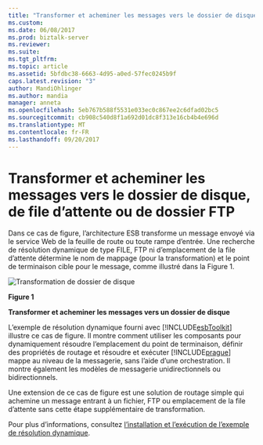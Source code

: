 ```yaml
---
title: "Transformer et acheminer les messages vers le dossier de disque, de file d’attente ou de dossier FTP | Documents Microsoft"
ms.custom: 
ms.date: 06/08/2017
ms.prod: biztalk-server
ms.reviewer: 
ms.suite: 
ms.tgt_pltfrm: 
ms.topic: article
ms.assetid: 5bfdbc38-6663-4d95-a0ed-57fec0245b9f
caps.latest.revision: "3"
author: MandiOhlinger
ms.author: mandia
manager: anneta
ms.openlocfilehash: 5eb767b588f5531e033ec0c867ee2c6dfad02bc5
ms.sourcegitcommit: cb908c540d8f1a692d01dc8f313e16cb4b4e696d
ms.translationtype: MT
ms.contentlocale: fr-FR
ms.lasthandoff: 09/20/2017
---
```

# <a name="transforming-and-routing-a-message-to-disk-folder-queue-or-ftp-folder"></a>Transformer et acheminer les messages vers le dossier de disque, de file d’attente ou de dossier FTP
Dans ce cas de figure, l’architecture ESB transforme un message envoyé via le service Web de la feuille de route ou toute rampe d’entrée. Une recherche de résolution dynamique de type FILE, FTP ni d’emplacement de la file d’attente détermine le nom de mappage (pour la transformation) et le point de terminaison cible pour le message, comme illustré dans la Figure 1.  
  
 ![Transformation de dossier de disque](../esb-toolkit/media/ch3-transformingdiskfolder.gif "Ch3-TransformingDiskFolder")  
  
 **Figure 1**  
  
 **Transformer et acheminer les messages vers un dossier de disque**  
  
 L’exemple de résolution dynamique fourni avec [!INCLUDE[esbToolkit](../includes/esbtoolkit-md.md)] illustre ce cas de figure. Il montre comment utiliser les composants pour dynamiquement résoudre l’emplacement du point de terminaison, définir des propriétés de routage et résoudre et exécuter [!INCLUDE[prague](../includes/prague-md.md)] mappe au niveau de la messagerie, sans l’aide d’une orchestration. Il montre également les modèles de messagerie unidirectionnels ou bidirectionnels.  
  
 Une extension de ce cas de figure est une solution de routage simple qui achemine un message entrant à un fichier, FTP ou emplacement de la file d’attente sans cette étape supplémentaire de transformation.  
  
 Pour plus d’informations, consultez [l’installation et l’exécution de l’exemple de résolution dynamique](../esb-toolkit/installing-and-running-the-dynamic-resolution-sample.md).
